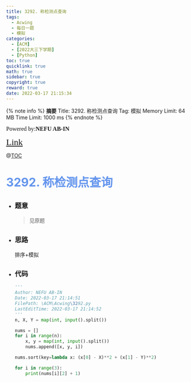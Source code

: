 ```yaml
---
title: 3292. 称检测点查询
tags:
  - Acwing
  - 每日一题
  - 模拟
categories:
  - [ACM]
  - [2022大三下学期]
  - [Python]
toc: true
quicklink: true
math: true
sidebar: true
copyright: true
reward: true
date: 2022-03-17 21:15:34
---
```



{% note info %}
**摘要**
Title: 3292. 称检测点查询
Tag: 模拟
Memory Limit: 64 MB
Time Limit: 1000 ms
{% endnote %}
<!-- more -->

<font size=3 face=楷体>Powered by:**NEFU AB-IN**</font>

<font color=#FFA500 size=5 face=楷体>[Link](https://www.acwing.com/problem/content/3295/)</font>

@[TOC](文章目录)

# <font color=#6495ED size=6>3292. 称检测点查询</font>

* ## <font size=4 face=粗体>题意</font>

  >见原题

* ## <font size=4 face=粗体>思路</font>

  排序+模拟

* ## <font size=4 face=粗体>代码</font>

  ```python
  '''
  Author: NEFU AB-IN
  Date: 2022-03-17 21:14:51
  FilePath: \ACM\Acwing\3292.py
  LastEditTime: 2022-03-17 21:14:52
  '''
  n, X, Y = map(int, input().split())

  nums = []
  for i in range(n):
      x, y = map(int, input().split())
      nums.append([x, y, i])

  nums.sort(key=lambda x: (x[0] - X)**2 + (x[1] - Y)**2)

  for i in range(3):
      print(nums[i][2] + 1)
  ```